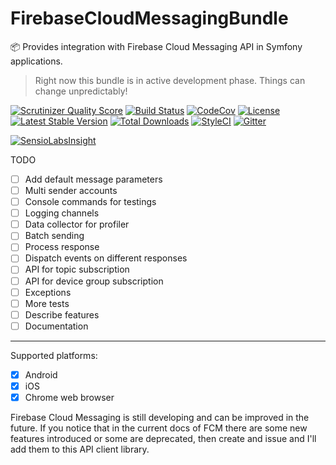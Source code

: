 # FirebaseCloudMessagingBundle

:package: Provides integration with Firebase Cloud Messaging API in Symfony applications.

> Right now this bundle is in active development phase. Things can change unpredictably!

[![Scrutinizer Quality Score](https://img.shields.io/scrutinizer/g/fre5h/FirebaseCloudMessagingBundle.svg?style=flat-square)](https://scrutinizer-ci.com/g/fre5h/FirebaseCloudMessagingBundle/)
[![Build Status](https://img.shields.io/travis/fre5h/FirebaseCloudMessagingBundle/master.svg?style=flat-square)](https://travis-ci.org/fre5h/FirebaseCloudMessagingBundle)
[![CodeCov](https://img.shields.io/codecov/c/github/fre5h/FirebaseCloudMessagingBundle.svg?style=flat-square)](https://codecov.io/github/fre5h/FirebaseCloudMessagingBundle)
[![License](https://img.shields.io/packagist/l/fresh/firebase-cloud-messaging-bundle.svg?style=flat-square)](https://packagist.org/packages/fresh/firebase-cloud-messaging-bundle)
[![Latest Stable Version](https://img.shields.io/packagist/v/fresh/firebase-cloud-messaging-bundle.svg?style=flat-square)](https://packagist.org/packages/fresh/firebase-cloud-messaging-bundle)
[![Total Downloads](https://img.shields.io/packagist/dt/fresh/firebase-cloud-messaging-bundle.svg?style=flat-square)](https://packagist.org/packages/fresh/firebase-cloud-messaging-bundle)
[![StyleCI](https://styleci.io/repos/72566387/shield?style=flat-square)](https://styleci.io/repos/72566387)
[![Gitter](https://img.shields.io/badge/gitter-join%20chat-brightgreen.svg?style=flat-square)](https://gitter.im/fre5h/FirebaseCloudMessagingBundle)

[![SensioLabsInsight](https://insight.sensiolabs.com/projects/6334434e-48fc-4499-a60f-46815f7863c5/small.png)](https://insight.sensiolabs.com/projects/6334434e-48fc-4499-a60f-46815f7863c5)

TODO

* [ ] Add default message parameters
* [ ] Multi sender accounts
* [ ] Console commands for testings
* [ ] Logging channels
* [ ] Data collector for profiler
* [ ] Batch sending
* [ ] Process response
* [ ] Dispatch events on different responses
* [ ] API for topic subscription
* [ ] API for device group subscription
* [ ] Exceptions
* [ ] More tests
* [ ] Describe features
* [ ] Documentation

---

Supported platforms:

* [x] Android
* [x] iOS
* [x] Chrome web browser

Firebase Cloud Messaging is still developing and can be improved in the future.
If you notice that in the current docs of FCM there are some new features introduced or some are deprecated,
then create and issue and I'll add them to this API client library.
